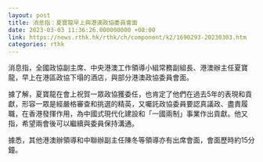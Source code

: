 ```yaml
---
layout: post
title: 消息指：夏寶龍早上與港澳政協委員會面
date: 2023-03-03 11:36:26.000000000 +08:00
link: https://news.rthk.hk/rthk/ch/component/k2/1690293-20230303.htm
categories: rthk
---
```


消息指，全國政協副主席、中央港澳工作領導小組常務副組長、港澳辦主任夏寶龍，早上在港區政協下塌的酒店，與部分港澳政協委員會面。

據了解，夏寶龍在會上祝賀一眾政協獲委任，也肯定了他們在過去5年的表現和貢獻，形容一眾是經嚴格審查和挑選的精英，又囑託政協委員要認真議政、盡責履職，在香港發揮作用，為中國式現代化建設和「一國兩制」事業作出貢獻。他又指，希望兩會後可以繼續與委員保持溝通。

據悉，其他港澳辦領導和中聯辦副主任陳冬等領導亦有出席會面，會面歷時約15分鐘。
